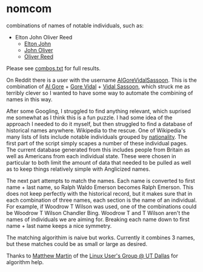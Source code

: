 nomcom
======

combinations of names of notable individuals, such as:

* Elton John Oliver Reed
  * [Elton John](http://en.wikipedia.org/wiki/Elton_John)
  * [John Oliver](http://en.wikipedia.org/wiki/John_Oliver)
  * [Oliver Reed](http://en.wikipedia.org/wiki/Oliver_Reed)

Please see [combos.txt](https://github.com/fisher-lebo/nomcom/blob/master/combos.txt) for full results.

On Reddit there is a user with the username [AlGoreVidalSassoon](http://reddit.com/u/AlGoreVidalSassoon). This is the combination of [Al Gore](http://en.wikipedia.org/wiki/Al_Gore) + [Gore Vidal](http://en.wikipedia.org/wiki/Gore_Vidal) + [Vidal Sassoon](http://en.wikipedia.org/wiki/Vidal_Sassoon), which struck me as terribly clever so I wanted to have some way to automate the combining of names in this way.

After some Googling, I struggled to find anything relevant, which suprised me somewhat as I think this is a fun puzzle. I had some idea of the approach I needed to do it myself, but then struggled to find a database of historical names anywhere. Wikipedia to the rescue. One of Wikipedia's many lists of lists include notable individuals grouped by [nationality](http://en.wikipedia.org/wiki/Lists_of_people_by_nationality). The first part of the script simply scapes a number of these individual pages. The current database generated from this includes people from Britain as well as Americans from each individual state. These were chosen in particular to both limit the amount of data that needed to be pulled as well as to keep things relatively simple with Anglicized names.

The next part attempts to match the names. Each name is converted to first name + last name, so Ralph Waldo Emerson becomes Ralph Emerson. This does not keep perfectly with the historical record, but it makes sure that in each combination of three names, each section is the name of an individual. For example, if Woodrow T Wilson was used, one of the combinations could be Woodrow T Wilson Chandler Bing. Woodrow T and T Wilson aren't the names of individuals we are aiming for. Breaking each name down to first name + last name keeps a nice symmetry.

The matching algorithim is naive but works. Currently it combines 3 names, but these matches could be as small or large as desired.

Thanks to [Matthew Martin](http://github.com/phy1729) of the [Linux User's Group @ UT Dallas](http://lug.utdallas.edu) for algorithm help. 
